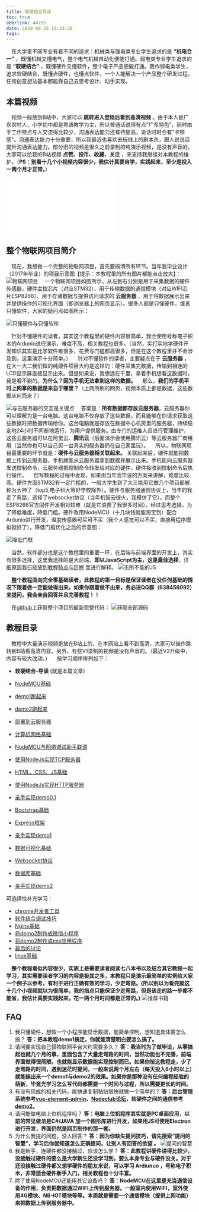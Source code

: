 ```yaml
---
title: 软硬结合导读
toc: true
abbrlink: 44755
date: 2018-08-25 15:23:26
tags: 
---
```

&emsp;在大学里不同专业有着不同的追求：机械类与强电类专业学生追求的是 __“机电合一”__ ，既懂机械又懂电气，整个电气机械自动化便能打通。弱电类专业学生追求的是 __“软硬结合”__ ，既懂硬件又懂软件，整个电子产品便能打通。我作弱电类学生，追求软硬结合，既懂点硬件，也懂点软件，一个人能解决一个产品整个研发过程，任何创意想法基本都能靠自己去思考设计、动手实现。

## 本篇视频
&emsp;视频一般放到B站中，大家可以 __跳转进入登陆后看到高清视频__ 。由于本人是广东农村人，小学初中都是粤语教学为主，所以普通话说得有点“广东特色”，同时由于工作特点与人交流得比较少，沟通表达能力还有待提高，说话时时会有“卡顿感”。沟通表达能力十分重要，所以我最近也喜欢去玩线上的剧本杀，跟人说说话提升沟通表达能力。部分旧的视频是很久之前录制的纯演示视频，是没有声音的。大家可以给我的B站视频 __点赞、投币、收藏、关注__ ，来支持我继续对本教程的维护。（__PS：别看十几个小视频内容很少，我估计真要自学，实践起来，至少是投入一两个月才正常。__）

<iframe src="//player.bilibili.com/player.html?aid=462062924&bvid=BV16L411n7Pi&cid=379908862&page=1" scrolling="no" border="0" frameborder="no" framespacing="0" allowfullscreen="true" class="bilibili-video"> </iframe>


## 整个物联网项目简介
&emsp;现在，我想做一个完整的物联网项目，首先要搞清所有环节。当年我毕业设计（2017年毕业）的项目示意图【提示：本教程里的所有图片都能点击放大】：
![物联网项目](/blog_images/物联网项目.webp)
&emsp;一个物联网项目如图所示，从左到右分别是用于采集数据的硬件传感器，硬件主控芯片（对应STM32）、用于传输数据的通信模块（对应WIFI芯片ESP8266）、用于存诸数据与提供访问请求的 __云服务器__ 、用于将数据展示出来并提供操作的可视化界面（即浏览器上的网页显示）。很多人都是只懂硬件，或者只懂软件，大家的疑问点如图所示：

![只懂硬件与只懂软件](/blog_images/只懂硬件与只懂软件.webp)

&emsp;针对不懂硬件的读者，其实这个教程里的硬件内容很简单，我会使用号称电子积木的Ardunio进行演示，难度不高，相关教程也很多。（当然，实打实地学硬件开发知识其实是比学软件难很多，花费与门槛都高很多，但是在这个教程里并不会涉及到，这里演示十分简单。）
&emsp;针对不懂软件的读者，主要疑点在于 __云服务器__ ，在大一大二我们做的纯硬件项目大约是这样的：硬件采集完数据，传输到相连的LCD显示屏直接显示出来。但是如果说，我想远在千里，拿着手机想看这数据时，我是看不到的。__为什么？因为手机无法拿到这样的数据。__
&emsp;那么，__我们的手机平时上网拿的数据是来自于哪里？__（上网所刷的网页，视频本质上都是数据，这些数据从何而来？）

![与云服务器的交互是关键点](/blog_images/与云服务器的交互是关键点.webp)
&emsp;答案是：__所有数据都存放云服务器__，云服务器你可以理解为是一台电脑。这台电脑不仅存放了这些数据，而且能够在你请求获取这些数据时把数据传输给你。这台电脑就是存放在数据中心机房里的服务器，持续稳定地24小时不间断地运行，为用户提供服务。由专门的运维人员进行管理维护，这些云服务器可以在阿里云、__腾讯云__（后面演示会使用腾讯云）等云服务器厂商租用（当然你也可以自己买一台真实的服务器扔在自己家里玩）。
&emsp;所以，物联网项目最重要的环节就是：__硬件与云服务器相关联起来。__ 关联起来后，硬件就能把数据上传到云服务器，手机就能从云服务器拿到数据并展示出来。手机能向云服务器发送控制命令，云服务器把控制命令转发给对应的硬件，硬件接收到控制命令后执行操作。
&emsp;但写教程的过程中发现，如果用当年我毕设的方案来讲解，难度比较高。硬件方面STM32有一定门槛的，一般大学生到了大三能用它做几个项目都被称为大神了（top5,电子科大等好学校除外）。硬件与服务器通信协议上，当年的我走了弯路，选择了websocket协议（当年机智云很火，我模仿了它），而整个ESP8266官方固件开发相对较难（就是它浪费了我很多时间）。经过思考选择，为了降低难度，降低门槛。硬件改用NodeMCU（十几块钱就能淘宝到）配合Ardunio进行开发，温度传感器可买可不买（我个人感觉可以不买，直接用程序模拟就好了），降低门框优化之后的示意图：

![降低门框](/blog_images/降低门框.webp)

&emsp;当然，软件部分也是这个教程里的重要一环，在后端与前端界面的开发上，其实有很多选择，这里我选择的是大前端，__即以JavaScript为主，这是最佳选择__，详细原因我已经放到[教程特点与历程](/posts/64548/) 里进行解释。 
![无所不能的JS](/blog_images/无所不能的JS.webp)

&emsp;__整个教程面向完全零基础读者，此教程的第一目标是保证读者在没任何基础的情况下跟着做一定能做得出来。如果你跟着做不出来，务必进QQ群（638456092）来提问，我会亲自回答并且完善教程！！__

&emsp;在[github](https://github.com/alwxkxk/soft-and-hard)上获取整个项目的最新完整代码：
![获取全部源码](/blog_images/获取全部源码.webp)



## 教程目录
&emsp;教程中大量演示视频是放在B站上的，在本网站上看不到高清，大家可以操作跳转到B站看高清内容。另外，有些V1录制的视频是没有声音的。（最近V2升级中，内容有较大改动。）
&emsp;按学习顺序排列如下：
- __软硬结合-导读__ (就是本篇文章)
- [NodeMCU基础](/posts/31494)
- [demo1跑起来](/posts/64786/)
- [demo2跑起来](/posts/64594/)
- [部署到云服务器](/posts/31687/)  


- [计算机网络基础](/posts/37707)
- [NodeMCU与网络调试助手联调](/posts/7602)
- [使用NodeJs实现TCP服务器](/posts/58215)
- [HTML、CSS、JS基础](/posts/54080)
- [使用NodeJs实现HTTP服务器](/posts/33173) 
- [亲手实现demo0.1](/posts/38208)


- [Bootstrap基础](/posts/27238)
- [Express框架](/posts/22339)
- [亲手实现demo1](/posts/24742)


- [数据可视化基础](/posts/18173)
- [Websocket协议](/posts/21192)
- [数据库基础](/posts/41347)
- [亲手实现demo2](/posts/29864)




可选择性补充学习：
- [chrome开发者工具](/posts/52429)
- [软件结合调试技巧](/posts/54436)
- [Nginx基础](/posts/19114)
- [将demo2制作成微信小程序](/posts/15341/)
- [将demo2制作成exe应用程序](/posts/1041/)
- [最后的讨论](/posts/41995/)
- [linux基础](/posts/34982)



&emsp;__整个教程看似内容很少，实质上是需要读者阅读七八本书以及结合其它教程一起学习，其实需要读者学习的内容是极其之多，本教程只是演示最简单的实例给大家一个例子以参考，有利于进行正确有效的学习，少走弯路。(所以别以为看完就这十几个小视频就以为很简单，我的指点只能保证少走弯路，但是该走的路一步都不能省，我估计真要实践起来，花一两个月时间都是正常的。)__ 
![推荐书籍](/blog_images/推荐书籍.webp)


## FAQ
1. 我只懂硬件，想做一个小程序能显示数据，能简单控制，想知道具体要怎么搞？
__答：把本教程demo1搞定，你就能清楚明白要怎么搞了。__
2. 请问要实现自己搭物联网平台大约需要多久？
__答：我当时为了做毕设，从零搞起也就几个月的事，里面包含了大量走弯路的时间，当然功能也不完善，前端界面做得很简陋，也就能显示数据能实现控制而已。如果你按这教程走，少了走弯路的时间，遇到迷茫时提问，一般来说两个月左右（每天投入8小时以上）就能搞出来一个demo1与demo2的效果。如果你是那种没有任何编程经验的萌新，毕竟光学习怎么写代码都需要一个时间与过程，所以需要更长的时间。__
3. 有没有现成的相关代码，能快速复制粘贴很快就做一个简单的？
__答：后台管理系统参考[vue-element-admin](https://github.com/PanJiaChen/vue-element-admin)、[Nodeclub论坛](https://github.com/cnodejs/nodeclub)，软硬件之间的通信参考[demo2](/posts/64594/)。__
4. 请问能做电脑上位机程序吗？
__答：电脑上位机程序其实就是PC桌面应用，以前的常见做法是C#/JAVA 加一个图形库进行开发，如果用JS可使用Electron进行开发，界面仍然是网页制作的那一套。__
5. 为什么我提的问题，没人回答？
__答：因为你缺失提问技巧，请先搜索“提问的智慧”，学习后你就知道怎么正确提问，让别人有回答的欲望 。__
![提问的智慧](/blog_images/提问的智慧.webp)
6. 我是新手，连硬件都没接触过，应该怎么学？
__答：此教程讲硬件讲得比较少，没接触过硬件的要么是大学新生还没学习到，要么本身专业与硬件没关。对于还没接触过硬件都又想学硬件的朋友来说，可以学习 Ardiunuo ，号称电子积木，非常适合硬件新手入门，相关教程也十分丰富。__
7. 除了使用NodeMCU还能用其它设备吗？
__答：NodeMCU在这里是充当通信设备的作用，负责把数据通过WIFI上传到服务器。一般室内使用WIFI，室外使用4G模块、NB-IOT模块等等。本质就是需要一个通信模块（提供上网功能）来把数据上传到服务器中。__









